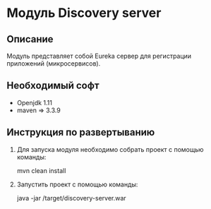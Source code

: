 Модуль Discovery server
========================================

Описание
----------------------------------------
Модуль представляет собой Eureka сервер для регистрации приложений (микросервисов).

Необходимый софт
----------------------------------------
* Openjdk 1.11
* maven => 3.3.9

Инструкция по развертыванию
----------------------------------------

1. Для запуска модуля необходимо собрать проект с помощью команды:
    
   mvn clean install
    
2. Запустить проект с помощью команды:

    java -jar /target/discovery-server.war
